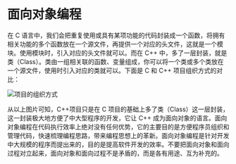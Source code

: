 # 面向对象编程

在 C 语言中，我们会把重复使用或具有某项功能的代码封装成一个函数，将拥有相关功能的多个函数放在一个源文件，再提供一个对应的头文件，这就是一个模块。使用模块时，引入对应的头文件就可以。而在 C++ 中，多了一层封装，就是类（Class）。类由一组相关联的函数、变量组成，你可以将一个类或多个类放在一个源文件，使用时引入对应的类就可以。下面是 C 和 C++ 项目组织方式的对比：

![项目的组织方式](https://pic2.zhimg.com/80/v2-84add90e12775a71e712ec5a0fb77c49_1440w.webp)

从以上图片可知，C++项目只是在 C 项目的基础上多了类（Class）这一层封装，这一封装极大地方便了中大型程序的开发，它让 C++ 成为面向对象的语言。面向对象编程在代码执行效率上绝对没有任何优势，它的主要目的是方便程序员组织和管理代码，快速梳理编程思路，带来编程思想上的革新。面向对象编程是针对开发中大规模的程序而提出来的，目的是提高软件开发的效率。不要把面向对象和面向过程对立起来，面向对象和面向过程不是矛盾的，而是各有用途、互为补充的。
